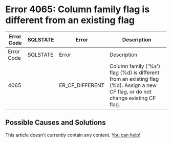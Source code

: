 
# Error 4065: Column family flag is different from an existing flag


| Error Code | SQLSTATE | Error | Description |
| --- | --- | --- | --- |
| Error Code | SQLSTATE | Error | Description |
| 4065 |  | ER_CF_DIFFERENT | Column family ('%s') flag (%d) is different from an existing flag (%d). Assign a new CF flag, or do not change existing CF flag. |




## Possible Causes and Solutions


This article doesn't currently contain any content. [You can help!](/kb/en/writing-and-editing-knowledge-base-articles/)

